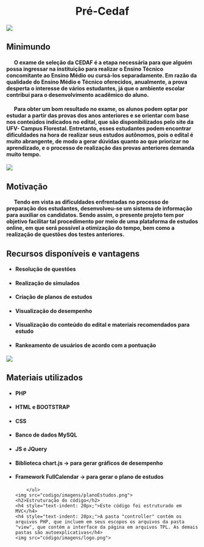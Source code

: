 <h1 style="text-align: center;">Pré-Cedaf</h1>
	<img src="código/imagens/telaInicial.png">
	<h2>Minimundo</h2>
	<h4 style="text-indent: 20px;">O exame de seleção da CEDAF é a etapa necessária para que alguém possa ingressar na instituição para realizar o Ensino Técnico concomitante ao Ensino Médio ou cursá-los separadamente. Em razão da qualidade do Ensino Médio e Técnico oferecidos, anualmente, a prova desperta o interesse de vários estudantes, já que o ambiente escolar contribui para o desenvolvimento acadêmico do aluno.</h4>
	<h4 style="text-indent: 20px;">Para obter um bom resultado no exame, os alunos podem optar por estudar a partir das provas dos anos anteriores e se orientar com base nos conteúdos indicados no edital, que são disponibilizados pelo site da UFV- Campus Florestal.  Entretanto, esses estudantes podem encontrar dificuldades na hora de realizar seus estudos autônomos, pois o edital é muito abrangente, de modo a gerar dúvidas quanto ao que priorizar no aprendizado, e o processo de realização das provas anteriores demanda muito tempo.
	</h4>
	<img src="código/imagens/logo.png">
	<h2>Motivação</h2>
	<h4 style="text-indent: 20px;">Tendo em vista as dificuldades enfrentadas no processo de preparação dos estudantes, desenvolveu-se um sistema de informação para auxiliar os candidatos. Sendo assim, o presente projeto tem por objetivo facilitar tal procedimento por meio de uma plataforma de estudos online, em que será possível a otimização do tempo, bem como a realização de questões dos testes anteriores.
	</h4>
	<h2>Recursos disponíveis e vantagens</h2>
		<ul>
			<li><h4>Resolução de questões</h4></li>
			<li><h4>Realização de simulados</h4></li>
			<li><h4>Criação de planos de estudos</h4></li>
			<li><h4>Visualização do desempenho</h4></li>
			<li><h4>Visualização do conteúdo do edital e materiais recomendados para estudo</h4></li>
			<li><h4>Rankeamento de usuários de acordo com a pontuação</h4></li>
		</ul>
	<img src="código/imagens/planoEstudos.png">
	<h2>Materiais utilizados</h2>
		<ul>
			<li><h4>PHP</h4></li>
			<li><h4>HTML e BOOTSTRAP</h4></li>
			<li><h4>CSS</h4></li>
			<li><h4>Banco de dados MySQL</h4></li>
			<li><h4>JS e JQuery</h4></li>
			<li><h4>Biblioteca chart.js  -> para gerar gráficos de desempenho</h4></li>
			<li><h4>Framework FullCalendar  -> para gerar o plano de estudos</h4></li>

		</ul>
	<img src="codigo/imagens/planoEstudos.png">
	<h2>Estruturação do código</h2>
	<h4 style="text-indent: 20px;">Este código foi estruturado em MVC</h4>
	<h4 style="text-indent: 20px;">A pasta "controller" contém os arquivos PHP, que incluem em seus escopos os arquivos da pasta "view", que contém a interface da página em arquivos TPL. As demais pastas são autoexplicativas</h4>
	<img src="código/imagens/logo.png">

